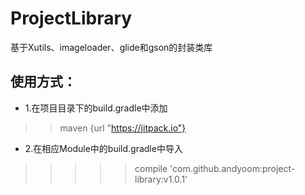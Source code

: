 #   ProjectLibrary
基于Xutils、imageloader、glide和gson的封装类库
##  使用方式：
*   1.在项目目录下的build.gradle中添加
>> maven {url "https://jitpack.io"}
*   2.在相应Module中的build.gradle中导入
>>>>> compile 'com.github.andyoom:project-library:v1.0.1'
